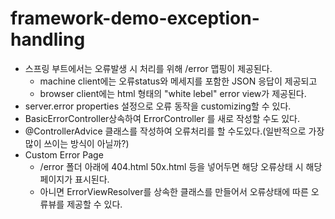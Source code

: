 # framework-demo-exception-handling
- 스프링 부트에서는 오류발생 시 처리를 위해 /error 맵핑이 제공된다.
  - machine client에는 오류status와 메세지를 포함한 JSON 응답이 제공되고
  - browser client에는 html 형태의 "white lebel" error view가 제공된다.
- server.error properties 설정으로 오류 동작을 customizing할 수 있다.
- BasicErrorController상속하여 ErrorController 를 새로 작성할 수도 있다.
- @ControllerAdvice 클래스를 작성하여 오류처리를 할 수도있다.(일반적으로 가장 많이 쓰이는 방식이 아닐까?)
- Custom Error Page
  - /error 폴더 아래에 404.html 50x.html 등을 넣어두면 해당 오류상태 시 해당 페이지가 표시된다.
  - 아니면 ErrorViewResolver를 상속한 클래스를 만들어서 오류상태에 따른 오류뷰를 제공할 수 있다.

